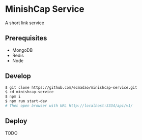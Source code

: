 # MinishCap Service

A short link service

## Prerequisites

- MongoDB
- Redis
- Node

## Develop

```bash
$ git clone https://github.com/ecmadao/minishcap-service.git
$ cd minishcap-service
$ npm i
$ npm run start-dev
# Then open browser with URL http://localhost:3334/api/v1/
```

## Deploy

TODO
